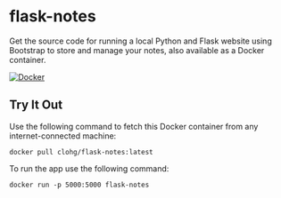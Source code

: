 # flask-notes
Get the source code for running a local Python and Flask website using Bootstrap to store and manage your notes, also available as a Docker container.

[![Docker](https://github.com/clohg/flask-notes/actions/workflows/docker-publish.yml/badge.svg)](https://github.com/clohg/flask-notes/actions/workflows/docker-publish.yml)

## Try It Out
Use the following command to fetch this Docker container from any internet-connected machine:

    docker pull clohg/flask-notes:latest

To run the app use the following command:

    docker run -p 5000:5000 flask-notes